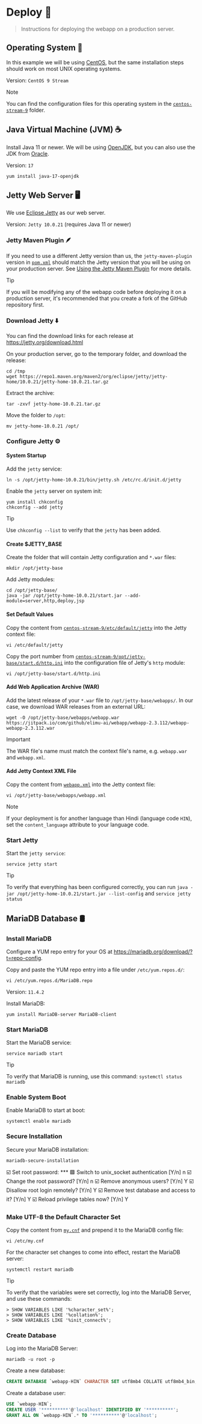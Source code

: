 # Deploy 🚀

> Instructions for deploying the webapp on a production server.

## Operating System 🔆

In this example we will be using [CentOS](https://www.centos.org), but the same installation steps should work on most UNIX operating systems.

Version: `CentOS 9 Stream`

> [!NOTE]
> You can find the configuration files for this operating system in the [`centos-stream-9`](./centos-stream-9/) folder.

## Java Virtual Machine (JVM) ☕

Install Java 11 or newer. We will be using [OpenJDK](https://openjdk.org/), but you can also use the JDK from [Oracle](https://www.oracle.com/java/).

Version: `17`

    yum install java-17-openjdk

## Jetty Web Server 🖥️

We use [Eclipse Jetty](https://jetty.org/) as our web server.

Version: `Jetty 10.0.21` (requires Java 11 or newer)

### Jetty Maven Plugin 🪶

If you need to use a different Jetty version than us, the `jetty-maven-plugin` version in [`pom.xml`](./pom.xml) should match the Jetty version that you will be using on your production server. See [Using the Jetty Maven Plugin](https://jetty.org/docs/jetty/10/programming-guide/maven-jetty/jetty-maven-plugin.html) for more details.

> [!TIP]
> If you will be modifying any of the webapp code before deploying it on a production server, it's recommended that you create a fork of the GitHub repository first.

### Download Jetty ⬇️

You can find the download links for each release at https://jetty.org/download.html

On your production server, go to the temporary folder, and download the release:

    cd /tmp
    wget https://repo1.maven.org/maven2/org/eclipse/jetty/jetty-home/10.0.21/jetty-home-10.0.21.tar.gz

Extract the archive:

    tar -zxvf jetty-home-10.0.21.tar.gz

Move the folder to `/opt`:

    mv jetty-home-10.0.21 /opt/

### Configure Jetty ⚙️

#### System Startup

Add the `jetty` service:

    ln -s /opt/jetty-home-10.0.21/bin/jetty.sh /etc/rc.d/init.d/jetty

Enable the `jetty` server on system init:
    
    yum install chkconfig
    chkconfig --add jetty

> [!TIP]
> Use `chkconfig --list` to verify that the `jetty` has been added.

#### Create $JETTY_BASE

Create the folder that will contain Jetty configuration and `*.war` files:

    mkdir /opt/jetty-base

Add Jetty modules:

    cd /opt/jetty-base/
    java -jar /opt/jetty-home-10.0.21/start.jar --add-module=server,http,deploy,jsp

#### Set Default Values

Copy the content from [`centos-stream-9/etc/default/jetty`](./centos-stream-9/etc/default/jetty) into the Jetty context file:

    vi /etc/default/jetty

Copy the port number from [`centos-stream-9/opt/jetty-base/start.d/http.ini`](./centos-stream-9/opt/jetty-base/start.d/http.ini) into the configuration file of Jetty's `http` module:

    vi /opt/jetty-base/start.d/http.ini

#### Add Web Application Archive (WAR)

Add the latest release of your `*.war` file to `/opt/jetty-base/webapps/`. In our case, we download WAR releases from an external URL:

    wget -O /opt/jetty-base/webapps/webapp.war https://jitpack.io/com/github/elimu-ai/webapp/webapp-2.3.112/webapp-webapp-2.3.112.war

> [!IMPORTANT]
> The WAR file's name must match the context file's name, e.g. `webapp.war` and `webapp.xml`.

#### Add Jetty Context XML File

Copy the content from [`webapp.xml`](./centos-stream-9/opt/jetty-base/webapps/webapp.xml) into the Jetty context file:

    vi /opt/jetty-base/webapps/webapp.xml

> [!NOTE]
> If your deployment is for another language than Hindi (language code `HIN`), set the `content_language` attribute to your language code.

### Start Jetty

Start the `jetty service`:

    service jetty start

> [!TIP]
> To verify that everything has been configured correctly, you can run `java -jar /opt/jetty-home-10.0.21/start.jar --list-config` and `service jetty status`

## MariaDB Database 🛢️

### Install MariaDB

Configure a YUM repo entry for your OS at https://mariadb.org/download/?t=repo-config.

Copy and paste the YUM repo entry into a file under `/etc/yum.repos.d/`:

    vi /etc/yum.repos.d/MariaDB.repo

Version: `11.4.2`

Install MariaDB:

    yum install MariaDB-server MariaDB-client

### Start MariaDB

Start the MariaDB service:

    service mariadb start

> [!TIP]
> To verify that MariaDB is running, use this command: `systemctl status mariadb`

### Enable System Boot

Enable MariaDB to start at boot:

    systemctl enable mariadb

### Secure Installation

Secure your MariaDB installation:

    mariadb-secure-installation

☑️ Set root password: ***
🟪 Switch to unix_socket authentication [Y/n] n
☑️ Change the root password? [Y/n] n
☑️ Remove anonymous users? [Y/n] Y
☑️ Disallow root login remotely? [Y/n] Y
☑️ Remove test database and access to it? [Y/n] Y
☑️ Reload privilege tables now? [Y/n] Y

### Make UTF-8 the Default Character Set

Copy the content from [`my.cnf`](./centos-stream-9/etc/my.cnf) and prepend it to the MariaDB config file:

    vi /etc/my.cnf

For the character set changes to come into effect, restart the MariaDB server:

    systemctl restart mariadb

> [!TIP]
> To verify that the variables were set correctly, log into the MariaDB Server, and use these commands:
>
>     > SHOW VARIABLES LIKE '%character_set%';
>     > SHOW VARIABLES LIKE '%collation%';
>     > SHOW VARIABLES LIKE '%init_connect%';

### Create Database

Log into the MariaDB Server:

    mariadb -u root -p

Create a new database:

```sql
CREATE DATABASE `webapp-HIN` CHARACTER SET utf8mb4 COLLATE utf8mb4_bin;
```

Create a database user:

```sql
USE `webapp-HIN`;
CREATE USER '**********'@'localhost' IDENTIFIED BY '**********';
GRANT ALL ON `webapp-HIN`.* TO '**********'@'localhost';
```
